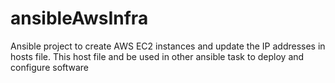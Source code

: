 # ansibleAwsInfra
Ansible project to create AWS EC2 instances and update the IP addresses in hosts file. This host file and be used in other ansible task to deploy and configure software

